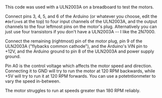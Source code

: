 This code was used with a ULN2003A on a breadboard to test the motors.

Connect pins 3, 4, 5, and 6 of the Arduino (or whatever you choose, edit the `#define`s at the top) to four input channels of the ULN2003A, and the output channels to the four leftmost pins on the motor's plug. Alternatively you can just use four transistors if you don't have a ULN2003A -- I like the 2N7000.

Connect the remaining (rightmost) pin of the motor plug, pin 9 of the ULN2003A ("flybacks common cathode"), and the Arduino's VIN pin to +12V, and the Arduino ground to pin 8 of the ULN2003A and power supply ground.

Pin A0 is the control voltage which affects the motor speed and direction. Connecting it to GND will try to run the motor at 120 RPM backwards, while +5V will try to run it at 120 RPM forwards. You can use a potetntionmeter to vary the speed in-between.

The motor struggles to run at speeds greater than 180 RPM reliably.

